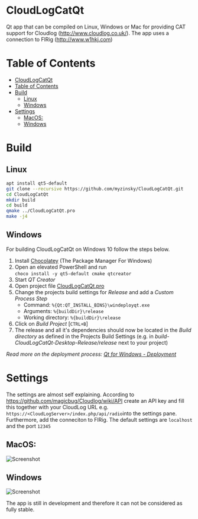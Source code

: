 # CloudLogCatQt
Qt app that can be compiled on  Linux, Windows or Mac for providing CAT support for Cloudlog (http://www.cloudlog.co.uk/).
The app uses a connection to FlRig (http://www.w1hkj.com)

# Table of Contents

- [CloudLogCatQt](#cloudlogcatqt)
- [Table of Contents](#table-of-contents)
- [Build](#build)
  - [Linux](#linux)
  - [Windows](#windows)
- [Settings](#settings)
  - [MacOS:](#macos)
  - [Windows](#windows-1)

# Build

## Linux

```bash
apt install qt5-default
git clone --recursive https://github.com/myzinsky/CloudLogCatQt.git
cd CloudLogCatQt
mkdir build
cd build
qmake ../CloudLogCatQt.pro
make -j4
```

## Windows

For building CloudLogCatQt on Windows 10 follow the steps below.

1. Install [Chocolatey] (The Package Manager For Windows)
2. Open an elevated PowerShell and run  
    `choco install -y qt5-default cmake qtcreator`
3. Start _QT Creator_
4. Open project file [CloudLogCatQt.pro]()
5. Change the projects build settings for _Release_ and add a _Custom Process Step_
     - Command: `%{Qt:QT_INSTALL_BINS}\windeployqt.exe`
    - Arguments: `%{buildDir}\release`
    - Working directory: `%{buildDir}\release`
6. Click on _Build Project_ [`CTRL+B`]
7. The release and all it's dependencies should now be located in the _Build directory_ as defined in the Projects Build Settings (e.g. in _build-CloudLogCatQt-Desktop-Release/release_ next to your project)

_Read more on the deployment process: [Qt for Windows - Deployment]_


# Settings

The settings are almost self explaining. According to https://github.com/magicbug/Cloudlog/wiki/API create an API key and fill this together with your CloudLog URL e.g. ```https://<CloudLogServer>/index.php/api/radio```into the settings pane. Furthermore, add the conneciton to FlRig. The default settings are ```localhost``` and the port ```12345```

## MacOS:
![Screenshot](https://raw.githubusercontent.com/myzinsky/CloudLogCatQt/master/doc/CloudLogCATQt.png "Screenshot" )

## Windows
![Screenshot](https://raw.githubusercontent.com/myzinsky/CloudLogCatQt/master/doc/Windows.png "Screenshot" )

The app is still in development and therefore it can not be considered as fully stable.



[Chocolatey]: https://chocolatey.org/install
[Qt for Windows - Deployment]: https://doc.qt.io/qt-5/windows-deployment.html

